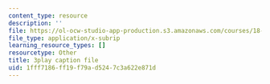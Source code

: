```yaml
---
content_type: resource
description: ''
file: https://ol-ocw-studio-app-production.s3.amazonaws.com/courses/18-03sc-differential-equations-fall-2011/1fff7186ff19f79ad5247c3a622e871d_LbKKzMag5Rc.srt
file_type: application/x-subrip
learning_resource_types: []
resourcetype: Other
title: 3play caption file
uid: 1fff7186-ff19-f79a-d524-7c3a622e871d
---
```

